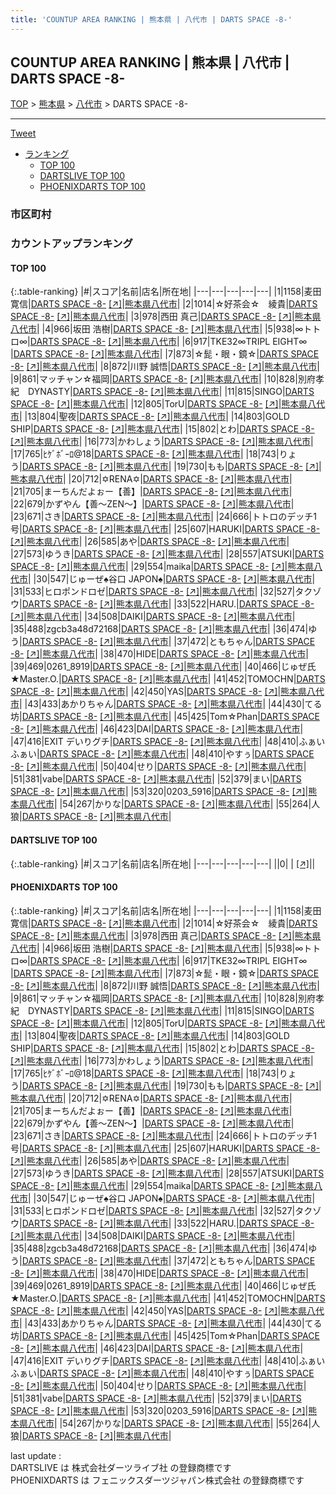 ```yaml
---
title: 'COUNTUP AREA RANKING | 熊本県 | 八代市 | DARTS SPACE -8-'
---
```

## COUNTUP AREA RANKING | 熊本県 | 八代市 | DARTS SPACE -8-

[TOP](/darts/rank/) > [熊本県](/darts/rank/熊本県/) > [八代市](/darts/rank/熊本県/八代市/) > DARTS SPACE -8-

___

<a href="https://twitter.com/share?ref_src=twsrc%5Etfw" data-text="COUNTUP AREA RANKING | 熊本県八代市DARTS SPACE -8-" class="twitter-share-button" data-hashtags="DARTSLIVE,PHOENIXDARTS,darts,ダーツ" data-show-count="false">Tweet</a>

* [ランキング](#カウントアップランキング)
    * [TOP 100](#top-100)
    * [DARTSLIVE TOP 100](#dartslive-top-100)
    * [PHOENIXDARTS TOP 100](#phoenixdarts-top-100)

### 市区町村

<ul>

</ul>

### カウントアップランキング

#### TOP 100



{:.table-ranking}
|#|スコア|名前|店名|所在地|
|---|---|---|---|---|
|1|1158|<span class="rank-name-pd"><span class="pro-icon-pd"></span>麦田 寛信</span>|<a href="/darts/rank/shops/95541.html">DARTS SPACE -8-</a> <a href="https://vs.phoenixdarts.com/jp/shop/shopDetailInfo/s_95541?s_seq=95541">[↗]</a>|<a href="/darts/rank/熊本県/八代市">熊本県八代市</a>|
|2|1014|<span class="rank-name-pd">☆好茶会☆　綾貴</span>|<a href="/darts/rank/shops/95541.html">DARTS SPACE -8-</a> <a href="https://vs.phoenixdarts.com/jp/shop/shopDetailInfo/s_95541?s_seq=95541">[↗]</a>|<a href="/darts/rank/熊本県/八代市">熊本県八代市</a>|
|3|978|<span class="rank-name-pd"><span class="pro-icon-pd"></span>西田 真己</span>|<a href="/darts/rank/shops/95541.html">DARTS SPACE -8-</a> <a href="https://vs.phoenixdarts.com/jp/shop/shopDetailInfo/s_95541?s_seq=95541">[↗]</a>|<a href="/darts/rank/熊本県/八代市">熊本県八代市</a>|
|4|966|<span class="rank-name-pd"><span class="pro-icon-pd"></span>坂田 浩樹</span>|<a href="/darts/rank/shops/95541.html">DARTS SPACE -8-</a> <a href="https://vs.phoenixdarts.com/jp/shop/shopDetailInfo/s_95541?s_seq=95541">[↗]</a>|<a href="/darts/rank/熊本県/八代市">熊本県八代市</a>|
|5|938|<span class="rank-name-pd">∞トトロ∞</span>|<a href="/darts/rank/shops/95541.html">DARTS SPACE -8-</a> <a href="https://vs.phoenixdarts.com/jp/shop/shopDetailInfo/s_95541?s_seq=95541">[↗]</a>|<a href="/darts/rank/熊本県/八代市">熊本県八代市</a>|
|6|917|<span class="rank-name-pd">TKE32∞TRIPL EIGHT∞  </span>|<a href="/darts/rank/shops/95541.html">DARTS SPACE -8-</a> <a href="https://vs.phoenixdarts.com/jp/shop/shopDetailInfo/s_95541?s_seq=95541">[↗]</a>|<a href="/darts/rank/熊本県/八代市">熊本県八代市</a>|
|7|873|<span class="rank-name-pd">☆髭・眼・鏡☆</span>|<a href="/darts/rank/shops/95541.html">DARTS SPACE -8-</a> <a href="https://vs.phoenixdarts.com/jp/shop/shopDetailInfo/s_95541?s_seq=95541">[↗]</a>|<a href="/darts/rank/熊本県/八代市">熊本県八代市</a>|
|8|872|<span class="rank-name-pd"><span class="pro-icon-pd"></span>川野 誠悟</span>|<a href="/darts/rank/shops/95541.html">DARTS SPACE -8-</a> <a href="https://vs.phoenixdarts.com/jp/shop/shopDetailInfo/s_95541?s_seq=95541">[↗]</a>|<a href="/darts/rank/熊本県/八代市">熊本県八代市</a>|
|9|861|<span class="rank-name-pd">マッチャン☆福岡</span>|<a href="/darts/rank/shops/95541.html">DARTS SPACE -8-</a> <a href="https://vs.phoenixdarts.com/jp/shop/shopDetailInfo/s_95541?s_seq=95541">[↗]</a>|<a href="/darts/rank/熊本県/八代市">熊本県八代市</a>|
|10|828|<span class="rank-name-pd">別府孝紀　DYNASTY</span>|<a href="/darts/rank/shops/95541.html">DARTS SPACE -8-</a> <a href="https://vs.phoenixdarts.com/jp/shop/shopDetailInfo/s_95541?s_seq=95541">[↗]</a>|<a href="/darts/rank/熊本県/八代市">熊本県八代市</a>|
|11|815|<span class="rank-name-pd">SINGO</span>|<a href="/darts/rank/shops/95541.html">DARTS SPACE -8-</a> <a href="https://vs.phoenixdarts.com/jp/shop/shopDetailInfo/s_95541?s_seq=95541">[↗]</a>|<a href="/darts/rank/熊本県/八代市">熊本県八代市</a>|
|12|805|<span class="rank-name-pd">TorU</span>|<a href="/darts/rank/shops/95541.html">DARTS SPACE -8-</a> <a href="https://vs.phoenixdarts.com/jp/shop/shopDetailInfo/s_95541?s_seq=95541">[↗]</a>|<a href="/darts/rank/熊本県/八代市">熊本県八代市</a>|
|13|804|<span class="rank-name-pd">聖夜</span>|<a href="/darts/rank/shops/95541.html">DARTS SPACE -8-</a> <a href="https://vs.phoenixdarts.com/jp/shop/shopDetailInfo/s_95541?s_seq=95541">[↗]</a>|<a href="/darts/rank/熊本県/八代市">熊本県八代市</a>|
|14|803|<span class="rank-name-pd">GOLD SHIP</span>|<a href="/darts/rank/shops/95541.html">DARTS SPACE -8-</a> <a href="https://vs.phoenixdarts.com/jp/shop/shopDetailInfo/s_95541?s_seq=95541">[↗]</a>|<a href="/darts/rank/熊本県/八代市">熊本県八代市</a>|
|15|802|<span class="rank-name-pd">とわ</span>|<a href="/darts/rank/shops/95541.html">DARTS SPACE -8-</a> <a href="https://vs.phoenixdarts.com/jp/shop/shopDetailInfo/s_95541?s_seq=95541">[↗]</a>|<a href="/darts/rank/熊本県/八代市">熊本県八代市</a>|
|16|773|<span class="rank-name-pd">かわしょう</span>|<a href="/darts/rank/shops/95541.html">DARTS SPACE -8-</a> <a href="https://vs.phoenixdarts.com/jp/shop/shopDetailInfo/s_95541?s_seq=95541">[↗]</a>|<a href="/darts/rank/熊本県/八代市">熊本県八代市</a>|
|17|765|<span class="rank-name-pd">ﾋｹﾞﾎﾞｰﾛ@18</span>|<a href="/darts/rank/shops/95541.html">DARTS SPACE -8-</a> <a href="https://vs.phoenixdarts.com/jp/shop/shopDetailInfo/s_95541?s_seq=95541">[↗]</a>|<a href="/darts/rank/熊本県/八代市">熊本県八代市</a>|
|18|743|<span class="rank-name-pd">りょう</span>|<a href="/darts/rank/shops/95541.html">DARTS SPACE -8-</a> <a href="https://vs.phoenixdarts.com/jp/shop/shopDetailInfo/s_95541?s_seq=95541">[↗]</a>|<a href="/darts/rank/熊本県/八代市">熊本県八代市</a>|
|19|730|<span class="rank-name-pd">もも</span>|<a href="/darts/rank/shops/95541.html">DARTS SPACE -8-</a> <a href="https://vs.phoenixdarts.com/jp/shop/shopDetailInfo/s_95541?s_seq=95541">[↗]</a>|<a href="/darts/rank/熊本県/八代市">熊本県八代市</a>|
|20|712|<span class="rank-name-pd">✡RENA✡</span>|<a href="/darts/rank/shops/95541.html">DARTS SPACE -8-</a> <a href="https://vs.phoenixdarts.com/jp/shop/shopDetailInfo/s_95541?s_seq=95541">[↗]</a>|<a href="/darts/rank/熊本県/八代市">熊本県八代市</a>|
|21|705|<span class="rank-name-pd">まーちんだよぉー【善】</span>|<a href="/darts/rank/shops/95541.html">DARTS SPACE -8-</a> <a href="https://vs.phoenixdarts.com/jp/shop/shopDetailInfo/s_95541?s_seq=95541">[↗]</a>|<a href="/darts/rank/熊本県/八代市">熊本県八代市</a>|
|22|679|<span class="rank-name-pd">かずやん【善～ZEN～】</span>|<a href="/darts/rank/shops/95541.html">DARTS SPACE -8-</a> <a href="https://vs.phoenixdarts.com/jp/shop/shopDetailInfo/s_95541?s_seq=95541">[↗]</a>|<a href="/darts/rank/熊本県/八代市">熊本県八代市</a>|
|23|671|<span class="rank-name-pd">さき</span>|<a href="/darts/rank/shops/95541.html">DARTS SPACE -8-</a> <a href="https://vs.phoenixdarts.com/jp/shop/shopDetailInfo/s_95541?s_seq=95541">[↗]</a>|<a href="/darts/rank/熊本県/八代市">熊本県八代市</a>|
|24|666|<span class="rank-name-pd">トトロのデッチ1号</span>|<a href="/darts/rank/shops/95541.html">DARTS SPACE -8-</a> <a href="https://vs.phoenixdarts.com/jp/shop/shopDetailInfo/s_95541?s_seq=95541">[↗]</a>|<a href="/darts/rank/熊本県/八代市">熊本県八代市</a>|
|25|607|<span class="rank-name-pd">HARUKI</span>|<a href="/darts/rank/shops/95541.html">DARTS SPACE -8-</a> <a href="https://vs.phoenixdarts.com/jp/shop/shopDetailInfo/s_95541?s_seq=95541">[↗]</a>|<a href="/darts/rank/熊本県/八代市">熊本県八代市</a>|
|26|585|<span class="rank-name-pd">あや</span>|<a href="/darts/rank/shops/95541.html">DARTS SPACE -8-</a> <a href="https://vs.phoenixdarts.com/jp/shop/shopDetailInfo/s_95541?s_seq=95541">[↗]</a>|<a href="/darts/rank/熊本県/八代市">熊本県八代市</a>|
|27|573|<span class="rank-name-pd">ゆうき</span>|<a href="/darts/rank/shops/95541.html">DARTS SPACE -8-</a> <a href="https://vs.phoenixdarts.com/jp/shop/shopDetailInfo/s_95541?s_seq=95541">[↗]</a>|<a href="/darts/rank/熊本県/八代市">熊本県八代市</a>|
|28|557|<span class="rank-name-pd">ATSUKI</span>|<a href="/darts/rank/shops/95541.html">DARTS SPACE -8-</a> <a href="https://vs.phoenixdarts.com/jp/shop/shopDetailInfo/s_95541?s_seq=95541">[↗]</a>|<a href="/darts/rank/熊本県/八代市">熊本県八代市</a>|
|29|554|<span class="rank-name-pd">maika</span>|<a href="/darts/rank/shops/95541.html">DARTS SPACE -8-</a> <a href="https://vs.phoenixdarts.com/jp/shop/shopDetailInfo/s_95541?s_seq=95541">[↗]</a>|<a href="/darts/rank/熊本県/八代市">熊本県八代市</a>|
|30|547|<span class="rank-name-pd">じゅーぜ♠谷口 JAPON♠</span>|<a href="/darts/rank/shops/95541.html">DARTS SPACE -8-</a> <a href="https://vs.phoenixdarts.com/jp/shop/shopDetailInfo/s_95541?s_seq=95541">[↗]</a>|<a href="/darts/rank/熊本県/八代市">熊本県八代市</a>|
|31|533|<span class="rank-name-pd">ヒロポンドロゼ</span>|<a href="/darts/rank/shops/95541.html">DARTS SPACE -8-</a> <a href="https://vs.phoenixdarts.com/jp/shop/shopDetailInfo/s_95541?s_seq=95541">[↗]</a>|<a href="/darts/rank/熊本県/八代市">熊本県八代市</a>|
|32|527|<span class="rank-name-pd">タクゾウ</span>|<a href="/darts/rank/shops/95541.html">DARTS SPACE -8-</a> <a href="https://vs.phoenixdarts.com/jp/shop/shopDetailInfo/s_95541?s_seq=95541">[↗]</a>|<a href="/darts/rank/熊本県/八代市">熊本県八代市</a>|
|33|522|<span class="rank-name-pd">HARU.</span>|<a href="/darts/rank/shops/95541.html">DARTS SPACE -8-</a> <a href="https://vs.phoenixdarts.com/jp/shop/shopDetailInfo/s_95541?s_seq=95541">[↗]</a>|<a href="/darts/rank/熊本県/八代市">熊本県八代市</a>|
|34|508|<span class="rank-name-pd">DAIKI</span>|<a href="/darts/rank/shops/95541.html">DARTS SPACE -8-</a> <a href="https://vs.phoenixdarts.com/jp/shop/shopDetailInfo/s_95541?s_seq=95541">[↗]</a>|<a href="/darts/rank/熊本県/八代市">熊本県八代市</a>|
|35|488|<span class="rank-name-pd">zgcb3a48d72168</span>|<a href="/darts/rank/shops/95541.html">DARTS SPACE -8-</a> <a href="https://vs.phoenixdarts.com/jp/shop/shopDetailInfo/s_95541?s_seq=95541">[↗]</a>|<a href="/darts/rank/熊本県/八代市">熊本県八代市</a>|
|36|474|<span class="rank-name-pd">ゆう</span>|<a href="/darts/rank/shops/95541.html">DARTS SPACE -8-</a> <a href="https://vs.phoenixdarts.com/jp/shop/shopDetailInfo/s_95541?s_seq=95541">[↗]</a>|<a href="/darts/rank/熊本県/八代市">熊本県八代市</a>|
|37|472|<span class="rank-name-pd">ともちゃん</span>|<a href="/darts/rank/shops/95541.html">DARTS SPACE -8-</a> <a href="https://vs.phoenixdarts.com/jp/shop/shopDetailInfo/s_95541?s_seq=95541">[↗]</a>|<a href="/darts/rank/熊本県/八代市">熊本県八代市</a>|
|38|470|<span class="rank-name-pd">HIDE</span>|<a href="/darts/rank/shops/95541.html">DARTS SPACE -8-</a> <a href="https://vs.phoenixdarts.com/jp/shop/shopDetailInfo/s_95541?s_seq=95541">[↗]</a>|<a href="/darts/rank/熊本県/八代市">熊本県八代市</a>|
|39|469|<span class="rank-name-pd">0261_8919</span>|<a href="/darts/rank/shops/95541.html">DARTS SPACE -8-</a> <a href="https://vs.phoenixdarts.com/jp/shop/shopDetailInfo/s_95541?s_seq=95541">[↗]</a>|<a href="/darts/rank/熊本県/八代市">熊本県八代市</a>|
|40|466|<span class="rank-name-pd">じゅぜ氏★Master.O.</span>|<a href="/darts/rank/shops/95541.html">DARTS SPACE -8-</a> <a href="https://vs.phoenixdarts.com/jp/shop/shopDetailInfo/s_95541?s_seq=95541">[↗]</a>|<a href="/darts/rank/熊本県/八代市">熊本県八代市</a>|
|41|452|<span class="rank-name-pd">TOMOCHN</span>|<a href="/darts/rank/shops/95541.html">DARTS SPACE -8-</a> <a href="https://vs.phoenixdarts.com/jp/shop/shopDetailInfo/s_95541?s_seq=95541">[↗]</a>|<a href="/darts/rank/熊本県/八代市">熊本県八代市</a>|
|42|450|<span class="rank-name-pd">YAS</span>|<a href="/darts/rank/shops/95541.html">DARTS SPACE -8-</a> <a href="https://vs.phoenixdarts.com/jp/shop/shopDetailInfo/s_95541?s_seq=95541">[↗]</a>|<a href="/darts/rank/熊本県/八代市">熊本県八代市</a>|
|43|433|<span class="rank-name-pd">あかりちゃん</span>|<a href="/darts/rank/shops/95541.html">DARTS SPACE -8-</a> <a href="https://vs.phoenixdarts.com/jp/shop/shopDetailInfo/s_95541?s_seq=95541">[↗]</a>|<a href="/darts/rank/熊本県/八代市">熊本県八代市</a>|
|44|430|<span class="rank-name-pd">てる坊</span>|<a href="/darts/rank/shops/95541.html">DARTS SPACE -8-</a> <a href="https://vs.phoenixdarts.com/jp/shop/shopDetailInfo/s_95541?s_seq=95541">[↗]</a>|<a href="/darts/rank/熊本県/八代市">熊本県八代市</a>|
|45|425|<span class="rank-name-pd">Tom☆Phan</span>|<a href="/darts/rank/shops/95541.html">DARTS SPACE -8-</a> <a href="https://vs.phoenixdarts.com/jp/shop/shopDetailInfo/s_95541?s_seq=95541">[↗]</a>|<a href="/darts/rank/熊本県/八代市">熊本県八代市</a>|
|46|423|<span class="rank-name-pd">DAI</span>|<a href="/darts/rank/shops/95541.html">DARTS SPACE -8-</a> <a href="https://vs.phoenixdarts.com/jp/shop/shopDetailInfo/s_95541?s_seq=95541">[↗]</a>|<a href="/darts/rank/熊本県/八代市">熊本県八代市</a>|
|47|416|<span class="rank-name-pd">EXIT デいりグチ</span>|<a href="/darts/rank/shops/95541.html">DARTS SPACE -8-</a> <a href="https://vs.phoenixdarts.com/jp/shop/shopDetailInfo/s_95541?s_seq=95541">[↗]</a>|<a href="/darts/rank/熊本県/八代市">熊本県八代市</a>|
|48|410|<span class="rank-name-pd">ふぁいふぁい</span>|<a href="/darts/rank/shops/95541.html">DARTS SPACE -8-</a> <a href="https://vs.phoenixdarts.com/jp/shop/shopDetailInfo/s_95541?s_seq=95541">[↗]</a>|<a href="/darts/rank/熊本県/八代市">熊本県八代市</a>|
|48|410|<span class="rank-name-pd">やすぅ</span>|<a href="/darts/rank/shops/95541.html">DARTS SPACE -8-</a> <a href="https://vs.phoenixdarts.com/jp/shop/shopDetailInfo/s_95541?s_seq=95541">[↗]</a>|<a href="/darts/rank/熊本県/八代市">熊本県八代市</a>|
|50|404|<span class="rank-name-pd">せり</span>|<a href="/darts/rank/shops/95541.html">DARTS SPACE -8-</a> <a href="https://vs.phoenixdarts.com/jp/shop/shopDetailInfo/s_95541?s_seq=95541">[↗]</a>|<a href="/darts/rank/熊本県/八代市">熊本県八代市</a>|
|51|381|<span class="rank-name-pd">vabe</span>|<a href="/darts/rank/shops/95541.html">DARTS SPACE -8-</a> <a href="https://vs.phoenixdarts.com/jp/shop/shopDetailInfo/s_95541?s_seq=95541">[↗]</a>|<a href="/darts/rank/熊本県/八代市">熊本県八代市</a>|
|52|379|<span class="rank-name-pd">まい</span>|<a href="/darts/rank/shops/95541.html">DARTS SPACE -8-</a> <a href="https://vs.phoenixdarts.com/jp/shop/shopDetailInfo/s_95541?s_seq=95541">[↗]</a>|<a href="/darts/rank/熊本県/八代市">熊本県八代市</a>|
|53|320|<span class="rank-name-pd">0203_5916</span>|<a href="/darts/rank/shops/95541.html">DARTS SPACE -8-</a> <a href="https://vs.phoenixdarts.com/jp/shop/shopDetailInfo/s_95541?s_seq=95541">[↗]</a>|<a href="/darts/rank/熊本県/八代市">熊本県八代市</a>|
|54|267|<span class="rank-name-pd">かりな</span>|<a href="/darts/rank/shops/95541.html">DARTS SPACE -8-</a> <a href="https://vs.phoenixdarts.com/jp/shop/shopDetailInfo/s_95541?s_seq=95541">[↗]</a>|<a href="/darts/rank/熊本県/八代市">熊本県八代市</a>|
|55|264|<span class="rank-name-pd">人狼</span>|<a href="/darts/rank/shops/95541.html">DARTS SPACE -8-</a> <a href="https://vs.phoenixdarts.com/jp/shop/shopDetailInfo/s_95541?s_seq=95541">[↗]</a>|<a href="/darts/rank/熊本県/八代市">熊本県八代市</a>|


#### DARTSLIVE TOP 100



{:.table-ranking}
|#|スコア|名前|店名|所在地|
|---|---|---|---|---|
||0|<span class="rank-name-dl"> </span>|<a href="/darts/rank/shops/.html"></a> <a href="">[↗]</a>|<a href="/darts/rank//"></a>|


#### PHOENIXDARTS TOP 100



{:.table-ranking}
|#|スコア|名前|店名|所在地|
|---|---|---|---|---|
|1|1158|<span class="rank-name-pd"><span class="pro-icon-pd"></span>麦田 寛信</span>|<a href="/darts/rank/shops/95541.html">DARTS SPACE -8-</a> <a href="https://vs.phoenixdarts.com/jp/shop/shopDetailInfo/s_95541?s_seq=95541">[↗]</a>|<a href="/darts/rank/熊本県/八代市">熊本県八代市</a>|
|2|1014|<span class="rank-name-pd">☆好茶会☆　綾貴</span>|<a href="/darts/rank/shops/95541.html">DARTS SPACE -8-</a> <a href="https://vs.phoenixdarts.com/jp/shop/shopDetailInfo/s_95541?s_seq=95541">[↗]</a>|<a href="/darts/rank/熊本県/八代市">熊本県八代市</a>|
|3|978|<span class="rank-name-pd"><span class="pro-icon-pd"></span>西田 真己</span>|<a href="/darts/rank/shops/95541.html">DARTS SPACE -8-</a> <a href="https://vs.phoenixdarts.com/jp/shop/shopDetailInfo/s_95541?s_seq=95541">[↗]</a>|<a href="/darts/rank/熊本県/八代市">熊本県八代市</a>|
|4|966|<span class="rank-name-pd"><span class="pro-icon-pd"></span>坂田 浩樹</span>|<a href="/darts/rank/shops/95541.html">DARTS SPACE -8-</a> <a href="https://vs.phoenixdarts.com/jp/shop/shopDetailInfo/s_95541?s_seq=95541">[↗]</a>|<a href="/darts/rank/熊本県/八代市">熊本県八代市</a>|
|5|938|<span class="rank-name-pd">∞トトロ∞</span>|<a href="/darts/rank/shops/95541.html">DARTS SPACE -8-</a> <a href="https://vs.phoenixdarts.com/jp/shop/shopDetailInfo/s_95541?s_seq=95541">[↗]</a>|<a href="/darts/rank/熊本県/八代市">熊本県八代市</a>|
|6|917|<span class="rank-name-pd">TKE32∞TRIPL EIGHT∞  </span>|<a href="/darts/rank/shops/95541.html">DARTS SPACE -8-</a> <a href="https://vs.phoenixdarts.com/jp/shop/shopDetailInfo/s_95541?s_seq=95541">[↗]</a>|<a href="/darts/rank/熊本県/八代市">熊本県八代市</a>|
|7|873|<span class="rank-name-pd">☆髭・眼・鏡☆</span>|<a href="/darts/rank/shops/95541.html">DARTS SPACE -8-</a> <a href="https://vs.phoenixdarts.com/jp/shop/shopDetailInfo/s_95541?s_seq=95541">[↗]</a>|<a href="/darts/rank/熊本県/八代市">熊本県八代市</a>|
|8|872|<span class="rank-name-pd"><span class="pro-icon-pd"></span>川野 誠悟</span>|<a href="/darts/rank/shops/95541.html">DARTS SPACE -8-</a> <a href="https://vs.phoenixdarts.com/jp/shop/shopDetailInfo/s_95541?s_seq=95541">[↗]</a>|<a href="/darts/rank/熊本県/八代市">熊本県八代市</a>|
|9|861|<span class="rank-name-pd">マッチャン☆福岡</span>|<a href="/darts/rank/shops/95541.html">DARTS SPACE -8-</a> <a href="https://vs.phoenixdarts.com/jp/shop/shopDetailInfo/s_95541?s_seq=95541">[↗]</a>|<a href="/darts/rank/熊本県/八代市">熊本県八代市</a>|
|10|828|<span class="rank-name-pd">別府孝紀　DYNASTY</span>|<a href="/darts/rank/shops/95541.html">DARTS SPACE -8-</a> <a href="https://vs.phoenixdarts.com/jp/shop/shopDetailInfo/s_95541?s_seq=95541">[↗]</a>|<a href="/darts/rank/熊本県/八代市">熊本県八代市</a>|
|11|815|<span class="rank-name-pd">SINGO</span>|<a href="/darts/rank/shops/95541.html">DARTS SPACE -8-</a> <a href="https://vs.phoenixdarts.com/jp/shop/shopDetailInfo/s_95541?s_seq=95541">[↗]</a>|<a href="/darts/rank/熊本県/八代市">熊本県八代市</a>|
|12|805|<span class="rank-name-pd">TorU</span>|<a href="/darts/rank/shops/95541.html">DARTS SPACE -8-</a> <a href="https://vs.phoenixdarts.com/jp/shop/shopDetailInfo/s_95541?s_seq=95541">[↗]</a>|<a href="/darts/rank/熊本県/八代市">熊本県八代市</a>|
|13|804|<span class="rank-name-pd">聖夜</span>|<a href="/darts/rank/shops/95541.html">DARTS SPACE -8-</a> <a href="https://vs.phoenixdarts.com/jp/shop/shopDetailInfo/s_95541?s_seq=95541">[↗]</a>|<a href="/darts/rank/熊本県/八代市">熊本県八代市</a>|
|14|803|<span class="rank-name-pd">GOLD SHIP</span>|<a href="/darts/rank/shops/95541.html">DARTS SPACE -8-</a> <a href="https://vs.phoenixdarts.com/jp/shop/shopDetailInfo/s_95541?s_seq=95541">[↗]</a>|<a href="/darts/rank/熊本県/八代市">熊本県八代市</a>|
|15|802|<span class="rank-name-pd">とわ</span>|<a href="/darts/rank/shops/95541.html">DARTS SPACE -8-</a> <a href="https://vs.phoenixdarts.com/jp/shop/shopDetailInfo/s_95541?s_seq=95541">[↗]</a>|<a href="/darts/rank/熊本県/八代市">熊本県八代市</a>|
|16|773|<span class="rank-name-pd">かわしょう</span>|<a href="/darts/rank/shops/95541.html">DARTS SPACE -8-</a> <a href="https://vs.phoenixdarts.com/jp/shop/shopDetailInfo/s_95541?s_seq=95541">[↗]</a>|<a href="/darts/rank/熊本県/八代市">熊本県八代市</a>|
|17|765|<span class="rank-name-pd">ﾋｹﾞﾎﾞｰﾛ@18</span>|<a href="/darts/rank/shops/95541.html">DARTS SPACE -8-</a> <a href="https://vs.phoenixdarts.com/jp/shop/shopDetailInfo/s_95541?s_seq=95541">[↗]</a>|<a href="/darts/rank/熊本県/八代市">熊本県八代市</a>|
|18|743|<span class="rank-name-pd">りょう</span>|<a href="/darts/rank/shops/95541.html">DARTS SPACE -8-</a> <a href="https://vs.phoenixdarts.com/jp/shop/shopDetailInfo/s_95541?s_seq=95541">[↗]</a>|<a href="/darts/rank/熊本県/八代市">熊本県八代市</a>|
|19|730|<span class="rank-name-pd">もも</span>|<a href="/darts/rank/shops/95541.html">DARTS SPACE -8-</a> <a href="https://vs.phoenixdarts.com/jp/shop/shopDetailInfo/s_95541?s_seq=95541">[↗]</a>|<a href="/darts/rank/熊本県/八代市">熊本県八代市</a>|
|20|712|<span class="rank-name-pd">✡RENA✡</span>|<a href="/darts/rank/shops/95541.html">DARTS SPACE -8-</a> <a href="https://vs.phoenixdarts.com/jp/shop/shopDetailInfo/s_95541?s_seq=95541">[↗]</a>|<a href="/darts/rank/熊本県/八代市">熊本県八代市</a>|
|21|705|<span class="rank-name-pd">まーちんだよぉー【善】</span>|<a href="/darts/rank/shops/95541.html">DARTS SPACE -8-</a> <a href="https://vs.phoenixdarts.com/jp/shop/shopDetailInfo/s_95541?s_seq=95541">[↗]</a>|<a href="/darts/rank/熊本県/八代市">熊本県八代市</a>|
|22|679|<span class="rank-name-pd">かずやん【善～ZEN～】</span>|<a href="/darts/rank/shops/95541.html">DARTS SPACE -8-</a> <a href="https://vs.phoenixdarts.com/jp/shop/shopDetailInfo/s_95541?s_seq=95541">[↗]</a>|<a href="/darts/rank/熊本県/八代市">熊本県八代市</a>|
|23|671|<span class="rank-name-pd">さき</span>|<a href="/darts/rank/shops/95541.html">DARTS SPACE -8-</a> <a href="https://vs.phoenixdarts.com/jp/shop/shopDetailInfo/s_95541?s_seq=95541">[↗]</a>|<a href="/darts/rank/熊本県/八代市">熊本県八代市</a>|
|24|666|<span class="rank-name-pd">トトロのデッチ1号</span>|<a href="/darts/rank/shops/95541.html">DARTS SPACE -8-</a> <a href="https://vs.phoenixdarts.com/jp/shop/shopDetailInfo/s_95541?s_seq=95541">[↗]</a>|<a href="/darts/rank/熊本県/八代市">熊本県八代市</a>|
|25|607|<span class="rank-name-pd">HARUKI</span>|<a href="/darts/rank/shops/95541.html">DARTS SPACE -8-</a> <a href="https://vs.phoenixdarts.com/jp/shop/shopDetailInfo/s_95541?s_seq=95541">[↗]</a>|<a href="/darts/rank/熊本県/八代市">熊本県八代市</a>|
|26|585|<span class="rank-name-pd">あや</span>|<a href="/darts/rank/shops/95541.html">DARTS SPACE -8-</a> <a href="https://vs.phoenixdarts.com/jp/shop/shopDetailInfo/s_95541?s_seq=95541">[↗]</a>|<a href="/darts/rank/熊本県/八代市">熊本県八代市</a>|
|27|573|<span class="rank-name-pd">ゆうき</span>|<a href="/darts/rank/shops/95541.html">DARTS SPACE -8-</a> <a href="https://vs.phoenixdarts.com/jp/shop/shopDetailInfo/s_95541?s_seq=95541">[↗]</a>|<a href="/darts/rank/熊本県/八代市">熊本県八代市</a>|
|28|557|<span class="rank-name-pd">ATSUKI</span>|<a href="/darts/rank/shops/95541.html">DARTS SPACE -8-</a> <a href="https://vs.phoenixdarts.com/jp/shop/shopDetailInfo/s_95541?s_seq=95541">[↗]</a>|<a href="/darts/rank/熊本県/八代市">熊本県八代市</a>|
|29|554|<span class="rank-name-pd">maika</span>|<a href="/darts/rank/shops/95541.html">DARTS SPACE -8-</a> <a href="https://vs.phoenixdarts.com/jp/shop/shopDetailInfo/s_95541?s_seq=95541">[↗]</a>|<a href="/darts/rank/熊本県/八代市">熊本県八代市</a>|
|30|547|<span class="rank-name-pd">じゅーぜ♠谷口 JAPON♠</span>|<a href="/darts/rank/shops/95541.html">DARTS SPACE -8-</a> <a href="https://vs.phoenixdarts.com/jp/shop/shopDetailInfo/s_95541?s_seq=95541">[↗]</a>|<a href="/darts/rank/熊本県/八代市">熊本県八代市</a>|
|31|533|<span class="rank-name-pd">ヒロポンドロゼ</span>|<a href="/darts/rank/shops/95541.html">DARTS SPACE -8-</a> <a href="https://vs.phoenixdarts.com/jp/shop/shopDetailInfo/s_95541?s_seq=95541">[↗]</a>|<a href="/darts/rank/熊本県/八代市">熊本県八代市</a>|
|32|527|<span class="rank-name-pd">タクゾウ</span>|<a href="/darts/rank/shops/95541.html">DARTS SPACE -8-</a> <a href="https://vs.phoenixdarts.com/jp/shop/shopDetailInfo/s_95541?s_seq=95541">[↗]</a>|<a href="/darts/rank/熊本県/八代市">熊本県八代市</a>|
|33|522|<span class="rank-name-pd">HARU.</span>|<a href="/darts/rank/shops/95541.html">DARTS SPACE -8-</a> <a href="https://vs.phoenixdarts.com/jp/shop/shopDetailInfo/s_95541?s_seq=95541">[↗]</a>|<a href="/darts/rank/熊本県/八代市">熊本県八代市</a>|
|34|508|<span class="rank-name-pd">DAIKI</span>|<a href="/darts/rank/shops/95541.html">DARTS SPACE -8-</a> <a href="https://vs.phoenixdarts.com/jp/shop/shopDetailInfo/s_95541?s_seq=95541">[↗]</a>|<a href="/darts/rank/熊本県/八代市">熊本県八代市</a>|
|35|488|<span class="rank-name-pd">zgcb3a48d72168</span>|<a href="/darts/rank/shops/95541.html">DARTS SPACE -8-</a> <a href="https://vs.phoenixdarts.com/jp/shop/shopDetailInfo/s_95541?s_seq=95541">[↗]</a>|<a href="/darts/rank/熊本県/八代市">熊本県八代市</a>|
|36|474|<span class="rank-name-pd">ゆう</span>|<a href="/darts/rank/shops/95541.html">DARTS SPACE -8-</a> <a href="https://vs.phoenixdarts.com/jp/shop/shopDetailInfo/s_95541?s_seq=95541">[↗]</a>|<a href="/darts/rank/熊本県/八代市">熊本県八代市</a>|
|37|472|<span class="rank-name-pd">ともちゃん</span>|<a href="/darts/rank/shops/95541.html">DARTS SPACE -8-</a> <a href="https://vs.phoenixdarts.com/jp/shop/shopDetailInfo/s_95541?s_seq=95541">[↗]</a>|<a href="/darts/rank/熊本県/八代市">熊本県八代市</a>|
|38|470|<span class="rank-name-pd">HIDE</span>|<a href="/darts/rank/shops/95541.html">DARTS SPACE -8-</a> <a href="https://vs.phoenixdarts.com/jp/shop/shopDetailInfo/s_95541?s_seq=95541">[↗]</a>|<a href="/darts/rank/熊本県/八代市">熊本県八代市</a>|
|39|469|<span class="rank-name-pd">0261_8919</span>|<a href="/darts/rank/shops/95541.html">DARTS SPACE -8-</a> <a href="https://vs.phoenixdarts.com/jp/shop/shopDetailInfo/s_95541?s_seq=95541">[↗]</a>|<a href="/darts/rank/熊本県/八代市">熊本県八代市</a>|
|40|466|<span class="rank-name-pd">じゅぜ氏★Master.O.</span>|<a href="/darts/rank/shops/95541.html">DARTS SPACE -8-</a> <a href="https://vs.phoenixdarts.com/jp/shop/shopDetailInfo/s_95541?s_seq=95541">[↗]</a>|<a href="/darts/rank/熊本県/八代市">熊本県八代市</a>|
|41|452|<span class="rank-name-pd">TOMOCHN</span>|<a href="/darts/rank/shops/95541.html">DARTS SPACE -8-</a> <a href="https://vs.phoenixdarts.com/jp/shop/shopDetailInfo/s_95541?s_seq=95541">[↗]</a>|<a href="/darts/rank/熊本県/八代市">熊本県八代市</a>|
|42|450|<span class="rank-name-pd">YAS</span>|<a href="/darts/rank/shops/95541.html">DARTS SPACE -8-</a> <a href="https://vs.phoenixdarts.com/jp/shop/shopDetailInfo/s_95541?s_seq=95541">[↗]</a>|<a href="/darts/rank/熊本県/八代市">熊本県八代市</a>|
|43|433|<span class="rank-name-pd">あかりちゃん</span>|<a href="/darts/rank/shops/95541.html">DARTS SPACE -8-</a> <a href="https://vs.phoenixdarts.com/jp/shop/shopDetailInfo/s_95541?s_seq=95541">[↗]</a>|<a href="/darts/rank/熊本県/八代市">熊本県八代市</a>|
|44|430|<span class="rank-name-pd">てる坊</span>|<a href="/darts/rank/shops/95541.html">DARTS SPACE -8-</a> <a href="https://vs.phoenixdarts.com/jp/shop/shopDetailInfo/s_95541?s_seq=95541">[↗]</a>|<a href="/darts/rank/熊本県/八代市">熊本県八代市</a>|
|45|425|<span class="rank-name-pd">Tom☆Phan</span>|<a href="/darts/rank/shops/95541.html">DARTS SPACE -8-</a> <a href="https://vs.phoenixdarts.com/jp/shop/shopDetailInfo/s_95541?s_seq=95541">[↗]</a>|<a href="/darts/rank/熊本県/八代市">熊本県八代市</a>|
|46|423|<span class="rank-name-pd">DAI</span>|<a href="/darts/rank/shops/95541.html">DARTS SPACE -8-</a> <a href="https://vs.phoenixdarts.com/jp/shop/shopDetailInfo/s_95541?s_seq=95541">[↗]</a>|<a href="/darts/rank/熊本県/八代市">熊本県八代市</a>|
|47|416|<span class="rank-name-pd">EXIT デいりグチ</span>|<a href="/darts/rank/shops/95541.html">DARTS SPACE -8-</a> <a href="https://vs.phoenixdarts.com/jp/shop/shopDetailInfo/s_95541?s_seq=95541">[↗]</a>|<a href="/darts/rank/熊本県/八代市">熊本県八代市</a>|
|48|410|<span class="rank-name-pd">ふぁいふぁい</span>|<a href="/darts/rank/shops/95541.html">DARTS SPACE -8-</a> <a href="https://vs.phoenixdarts.com/jp/shop/shopDetailInfo/s_95541?s_seq=95541">[↗]</a>|<a href="/darts/rank/熊本県/八代市">熊本県八代市</a>|
|48|410|<span class="rank-name-pd">やすぅ</span>|<a href="/darts/rank/shops/95541.html">DARTS SPACE -8-</a> <a href="https://vs.phoenixdarts.com/jp/shop/shopDetailInfo/s_95541?s_seq=95541">[↗]</a>|<a href="/darts/rank/熊本県/八代市">熊本県八代市</a>|
|50|404|<span class="rank-name-pd">せり</span>|<a href="/darts/rank/shops/95541.html">DARTS SPACE -8-</a> <a href="https://vs.phoenixdarts.com/jp/shop/shopDetailInfo/s_95541?s_seq=95541">[↗]</a>|<a href="/darts/rank/熊本県/八代市">熊本県八代市</a>|
|51|381|<span class="rank-name-pd">vabe</span>|<a href="/darts/rank/shops/95541.html">DARTS SPACE -8-</a> <a href="https://vs.phoenixdarts.com/jp/shop/shopDetailInfo/s_95541?s_seq=95541">[↗]</a>|<a href="/darts/rank/熊本県/八代市">熊本県八代市</a>|
|52|379|<span class="rank-name-pd">まい</span>|<a href="/darts/rank/shops/95541.html">DARTS SPACE -8-</a> <a href="https://vs.phoenixdarts.com/jp/shop/shopDetailInfo/s_95541?s_seq=95541">[↗]</a>|<a href="/darts/rank/熊本県/八代市">熊本県八代市</a>|
|53|320|<span class="rank-name-pd">0203_5916</span>|<a href="/darts/rank/shops/95541.html">DARTS SPACE -8-</a> <a href="https://vs.phoenixdarts.com/jp/shop/shopDetailInfo/s_95541?s_seq=95541">[↗]</a>|<a href="/darts/rank/熊本県/八代市">熊本県八代市</a>|
|54|267|<span class="rank-name-pd">かりな</span>|<a href="/darts/rank/shops/95541.html">DARTS SPACE -8-</a> <a href="https://vs.phoenixdarts.com/jp/shop/shopDetailInfo/s_95541?s_seq=95541">[↗]</a>|<a href="/darts/rank/熊本県/八代市">熊本県八代市</a>|
|55|264|<span class="rank-name-pd">人狼</span>|<a href="/darts/rank/shops/95541.html">DARTS SPACE -8-</a> <a href="https://vs.phoenixdarts.com/jp/shop/shopDetailInfo/s_95541?s_seq=95541">[↗]</a>|<a href="/darts/rank/熊本県/八代市">熊本県八代市</a>|


<div class="footer border-top border-gray-light mt-5 pt-3 text-right text-gray">
    last update : <span style="font-weight: italic" id="foot_last_modified"></span><br />
    DARTSLIVE は 株式会社ダーツライブ社 の登録商標です<br />
    PHOENIXDARTS は フェニックスダーツジャパン株式会社 の登録商標です<br />
</div>

<script src="https://cdnjs.cloudflare.com/ajax/libs/jquery.tablesorter/2.31.3/js/jquery.tablesorter.min.js" integrity="sha512-qzgd5cYSZcosqpzpn7zF2ZId8f/8CHmFKZ8j7mU4OUXTNRd5g+ZHBPsgKEwoqxCtdQvExE5LprwwPAgoicguNg==" crossorigin="anonymous" referrerpolicy="no-referrer"></script>
<link rel="stylesheet" href="https://cdnjs.cloudflare.com/ajax/libs/jquery.tablesorter/2.31.3/css/theme.default.min.css" integrity="sha512-wghhOJkjQX0Lh3NSWvNKeZ0ZpNn+SPVXX1Qyc9OCaogADktxrBiBdKGDoqVUOyhStvMBmJQ8ZdMHiR3wuEq8+w==" crossorigin="anonymous" referrerpolicy="no-referrer" />
<script>
$(function() {
    $(".table-ranking").tablesorter({sortList:[[0, 0]]});
    $("#foot_last_modified").text(formatDate(new Date(document.lastModified), 'yyyy-MM-dd HH:mm:ss'));
});
</script>

<script async src="https://platform.twitter.com/widgets.js" charset="utf-8"></script>